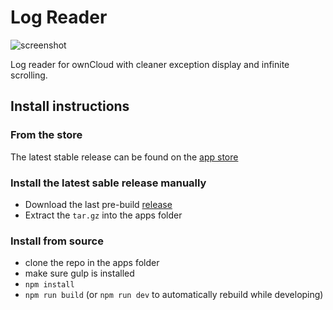 # Log Reader

![screenshot](https://i.imgur.com/0oMjjpV.png)

Log reader for ownCloud with cleaner exception display and infinite scrolling.

## Install instructions

### From the store

The latest stable release can be found on the [app store](https://apps.owncloud.com/content/show.php?content=170871)


### Install the latest sable release manually

 - Download the last pre-build [release](https://github.com/icewind1991/logreader/releases/download/v1.0.0/logreader.tar.gz)
 - Extract the `tar.gz` into the apps folder
 
### Install from source

 - clone the repo in the apps folder
 - make sure gulp is installed
 - `npm install`
 - `npm run build` (or `npm run dev` to automatically rebuild while developing)

